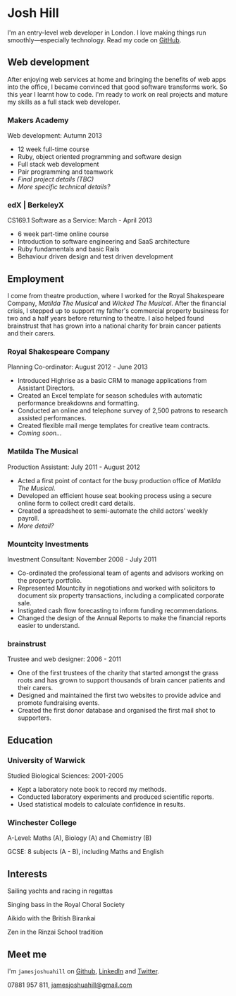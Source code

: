 Josh Hill
=========

I'm an entry-level web developer in London.
I love making things run smoothly&mdash;especially technology.
Read my code on [GitHub].

Web development
---------------

After enjoying web services at home and bringing the benefits of web apps into the office,
I became convinced that good software transforms work.
So this year I learnt how to code. I'm ready to work on real projects and mature my skills as a full stack web developer.

### Makers Academy
Web development: Autumn 2013

  - 12 week full-time course
  - Ruby, object oriented programming and software design
  - Full stack web development
  - Pair programming and teamwork
  - _Final project details (TBC)_
  - _More specific technical details?_

### edX | BerkeleyX
CS169.1 Software as a Service: March - April 2013

  - 6 week part-time online course
  - Introduction to software engineering and SaaS architecture
  - Ruby fundamentals and basic Rails
  - Behaviour driven design and test driven development

Employment
----------

I come from theatre production, where I worked for the Royal Shakespeare Company, _Matilda The Musical_ and
_Wicked The Musical_. After the financial crisis, I stepped up to support my father's commercial property business
for two and a half years before returning to theatre. I also helped found brainstrust that has grown into a national
charity for brain cancer patients and their carers.

### Royal Shakespeare Company
Planning Co-ordinator: August 2012 - June 2013
- Introduced Highrise as a basic CRM to manage applications from Assistant Directors.
- Created an Excel template for season schedules with automatic performance breakdowns and formatting.
- Conducted an online and telephone survey of 2,500 patrons to research assisted performances.
- Created flexible mail merge templates for creative team contracts.
- _Coming soon..._

### Matilda The Musical
Production Assistant: July 2011 - August 2012
  - Acted a first point of contact for the busy production office of _Matilda The Musical_.
  - Developed an efficient house seat booking process using a secure online form to collect credit card details.
  - Created a spreadsheet to semi-automate the child actors' weekly payroll.
  - _More detail?_

### Mountcity Investments
Investment Consultant: November 2008 - July 2011
  - Co-ordinated the professional team of agents and advisors working on the property portfolio.
  - Represented Mountcity in negotiations and worked with solicitors to document six property transactions, including a complicated corporate sale.
  - Instigated cash flow forecasting to inform funding recommendations.
  - Changed the design of the Annual Reports to make the financial reports easier to understand.

### brainstrust
Trustee and web designer: 2006 - 2011
  - One of the first trustees of the charity that started amongst the grass roots and has grown to support thousands of brain cancer patients and their carers.
  - Designed and maintained the first two websites to provide advice and promote fundraising events.
  - Created the first donor database and organised the first mail shot to supporters.

Education
---------

### University of Warwick
Studied Biological Sciences: 2001-2005

  - Kept a laboratory note book to record my methods.
  - Conducted laboratory experiments and produced scientific reports.
  - Used statistical models to calculate confidence in results.

### Winchester College
A-Level: Maths (A), Biology (A) and Chemistry (B)

GCSE: 8 subjects (A - B), including Maths and English

Interests
---------

Sailing yachts and racing in regattas

Singing bass in the Royal Choral Society

Aikido with the British Birankai

Zen in the Rinzai School tradition

Meet me
-------
I'm `jamesjoshuahill` on [Github], [LinkedIn] and [Twitter].

07881 957 811,
[jamesjoshuahill@gmail.com]

  [jamesjoshuahill@gmail.com]: mailto:jamesjoshuahill@gmail.com
  [GitHub]: https://github.com/jamesjoshuahill
  [LinkedIn]: http://linkedin.com/in/jamesjoshuahill
  [Twitter]: http://twitter.com/jamesjoshuahill
  [Tumblr]: http://jamesjoshuahill.tumblr.com
